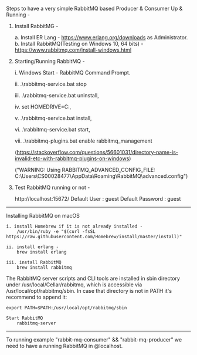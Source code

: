 
Steps to have a very simple RabbitMQ based Producer & Consumer Up & Running - 
 

 1. Install RabbitMG -
 
 
    a. Install ER Lang - https://www.erlang.org/downloads as Administrator.
    b. Install RabbitMQ(Testing on Windows 10, 64 bits) - https://www.rabbitmq.com/install-windows.html
    
 2. Starting/Running RabbitMQ - 


    i. Windows Start - RabbitMQ Command Prompt.

    ii. .\rabbitmq-service.bat stop

    iii. .\rabbitmq-service.bat uninstall, 

    iv. set HOMEDRIVE=C:, 

    v. .\rabbitmq-service.bat install, 

    vi. .\rabbitmq-service.bat start, 

    vii. .\rabbitmq-plugins.bat enable rabbitmq_management
    
    (https://stackoverflow.com/questions/56601031/directory-name-is-invalid-etc-with-rabbitmq-plugins-on-windows)
    
    ("WARNING: Using RABBITMQ_ADVANCED_CONFIG_FILE: C:\Users\CS00028477\AppData\Roaming\RabbitMQ\advanced.config")
    
3.  Test RabbitMQ running or not -


    http://localhost:15672/
    Default User : guest
    Default Password : guest
    
----------------------------------------------
 Installing RabbitMQ on macOS
 
    i. install Homebrew if it is not already installed -
        /usr/bin/ruby -e "$(curl -fsSL https://raw.githubusercontent.com/Homebrew/install/master/install)"
        
    ii. install erlang - 
        brew install erlang
    
    iii. install RabbitMQ
        brew install rabbitmq
    
The RabbitMQ server scripts and CLI tools are installed in sbin directory 
under /usr/local/Cellar/rabbitmq, which is accessible via /usr/local/opt/rabbitmq/sbin. 
In case that directory is not in PATH it's recommend to append it:

    export PATH=$PATH:/usr/local/opt/rabbitmq/sbin
    
    Start RabbitMQ
        rabbitmq-server
        
    
----------------------------------------------
To running example "rabbit-mq-consumer" && "rabbit-mq-producer" we need to have a running RabbitMQ in @localhost.
   